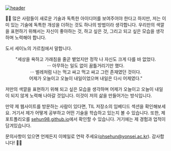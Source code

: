 <a href="https://sehun98.github.io/" target="_blank">![header](https://capsule-render.vercel.app/api?type=cylinder&color=DAFBE1&height150&section=header&text=Welcome%20to%20sehun's-nl-Github%20Story!👋&fontColor=338032&fontSize=40&animation=fadeIn&fontAlignY=28)</a>

👨‍🎓 많은 사람들이 새로운 기술과 독특한 아이디어를 보여주어야 한다고 하지만, 저는 이미 있는 기술에 독특한 개성을 더하는 것도 하나의 방법이라 생각합니다. 우리만의 색깔을 표현하기 위해서는 자신이 좋아하는 것, 하고 싶은 것, 그리고 되고 싶은 모습을 생각하며 노력해야 합니다. 

도서 세이노의 가르침에서 말합니다.
<div align="center">
"세상을 욕하고 가래침을 줄곧 뱉었지만 정작 나 자신도 크게 다를 바 없었다. <br>··· 아무하는 일도 없이 꿈틀거리기만 했다.<br>··· 벌레처럼 나는 먹고 싸고 먹고 싸고 그런 존재였던 것이다.<br>어제가 오늘이고 오늘이 내일이었으며 내일은 다시 어제였다."
</div>

저만의 색깔을 표현하기 위해 되고 싶은 모습을 생각하며 어제가 오늘이고 오늘이 내일이 되지 않게 노력해 나아갈 것입니다. 이것이 저의 삶을 만들어가는 방식입니다.

만약 제 웹사이트를 방문하는 사람이 있다면, TIL 저장소의 임베디드 섹션을 확인해보세요. 거기서 제가 어떻게 공부하고 어떤 기술을 학습하고 있는지 볼 수 있습니다. 또한, 제 포트폴리오를 <a href="https://sehun98.github.io/" target="_blank">sehun98.github.io</a>에서 확인할 수 있습니다. 거기에는 제 경험과 업적이 담겨있습니다.

문의사항이 있으면 언제든지 이메일로 연락 주세요(ohsehun@yonsei.ac.kr). 감사합니다! 👨‍🎓

